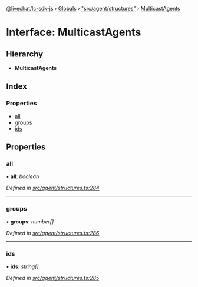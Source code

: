[@livechat/lc-sdk-js](../README.md) › [Globals](../globals.md) › ["src/agent/structures"](../modules/_src_agent_structures_.md) › [MulticastAgents](_src_agent_structures_.multicastagents.md)

# Interface: MulticastAgents

## Hierarchy

* **MulticastAgents**

## Index

### Properties

* [all](_src_agent_structures_.multicastagents.md#all)
* [groups](_src_agent_structures_.multicastagents.md#groups)
* [ids](_src_agent_structures_.multicastagents.md#ids)

## Properties

###  all

• **all**: *boolean*

*Defined in [src/agent/structures.ts:284](https://github.com/livechat/lc-sdk-js/blob/9364105/src/agent/structures.ts#L284)*

___

###  groups

• **groups**: *number[]*

*Defined in [src/agent/structures.ts:286](https://github.com/livechat/lc-sdk-js/blob/9364105/src/agent/structures.ts#L286)*

___

###  ids

• **ids**: *string[]*

*Defined in [src/agent/structures.ts:285](https://github.com/livechat/lc-sdk-js/blob/9364105/src/agent/structures.ts#L285)*
